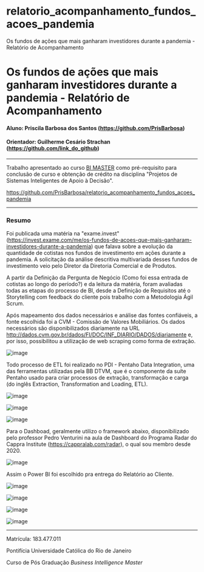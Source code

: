 # relatorio_acompanhamento_fundos_acoes_pandemia
Os fundos de ações que mais ganharam investidores durante a pandemia - Relatório de Acompanhamento
##
# Os fundos de ações que mais ganharam investidores durante a pandemia - Relatório de Acompanhamento



#### Aluno: Priscila Barbosa dos Santos (https://github.com/PrisBarbosa)

#### Orientador: Guilherme Cesário Strachan (https://github.com/link_do_github)



---



Trabalho apresentado ao curso [BI MASTER](https://ica.puc-rio.ai/bi-master) como pré-requisito para conclusão de curso e obtenção de crédito na disciplina "Projetos de Sistemas Inteligentes de Apoio à Decisão".

https://github.com/PrisBarbosa/relatorio_acompanhamento_fundos_acoes_pandemia

---

### Resumo



Foi publicada uma matéria na "exame.invest"(https://invest.exame.com/me/os-fundos-de-acoes-que-mais-ganharam-investidores-durante-a-pandemia) que falava sobre a evolução da quantidade de cotistas nos fundos de investimento em ações durante a pandemia. A solicitação da análise descritiva multivariada desses fundos de investimento veio pelo Diretor da Diretoria Comercial e de Produtos. 

A partir da Definição da Pergunta de Negócio (Como foi essa entrada de cotistas ao longo do período?) e da leitura da matéria, foram avaliadas todas as etapas do processo de BI, desde a Definição de Requisitos até o Storytelling com feedback do cliente pois trabalho com a Metodologia Ágil Scrum.

Após mapeamento dos dados necessários e análise das fontes confiáveis, a fonte escolhida foi a CVM - Comissão de Valores Mobiliários. Os dados necessários são disponibilizados diariamente na URL http://dados.cvm.gov.br/dados/FI/DOC/INF_DIARIO/DADOS/diariamente e, por isso, possibilitou a utilização de web scraping como forma de extração.


![image](https://user-images.githubusercontent.com/95291494/144506778-a5da2868-8a54-48a9-aa50-8c0c9a2250f6.png)


Todo processo de ETL foi realizado no PDI - Pentaho Data Integration, uma das ferramentas utilizadas pela BB DTVM, que é o componente da suíte Pentaho usado para criar processos de extração, transformação e carga (do inglês Extraction, Transformation and Loading, ETL).


![image](https://user-images.githubusercontent.com/95291494/144507420-a0252cf5-6a04-4fdd-bed8-6adf7984a10c.png)

![image](https://user-images.githubusercontent.com/95291494/144508458-f5a155df-62e8-4216-a3c4-1bd7f4b7c756.png)

![image](https://user-images.githubusercontent.com/95291494/144508610-9baa4b75-23c7-4a86-b7d9-b01f5bf5a619.png)


Para o Dashboad, geralmente utilizo o framework abaixo, disponibilizado pelo professor Pedro Venturini na aula de Dashboard do Programa Radar do Cappra Institute (https://cappralab.com/radar), o qual sou membro desde 2020.


![image](https://user-images.githubusercontent.com/95291494/144491119-3a0a9f2c-5798-42eb-9904-2dff02f09bcb.png)


Assim o Power BI foi escolhido pra entrega do Relatório ao Cliente.


![image](https://user-images.githubusercontent.com/95291494/144509193-9fadbddb-0090-43b9-b41d-6c54e252e0ae.png)

![image](https://user-images.githubusercontent.com/95291494/144509260-1562a6d4-b58a-42bc-bebe-a677e0777c5b.png)

![image](https://user-images.githubusercontent.com/95291494/144509459-b4fda4a7-af17-4078-92bc-aaf674e95e73.png)

![image](https://user-images.githubusercontent.com/95291494/144509533-43a03c58-347a-46e9-8a44-0834a6f21a6d.png)







---



Matrícula: 183.477.011



Pontifícia Universidade Católica do Rio de Janeiro



Curso de Pós Graduação *Business Intelligence Master*
